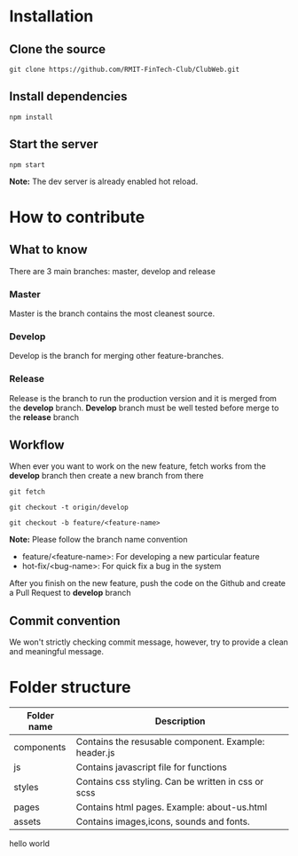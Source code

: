 # Installation

## Clone the source

```console
git clone https://github.com/RMIT-FinTech-Club/ClubWeb.git
```

## Install dependencies

```console
npm install
```

## Start the server

```console
npm start
```

**Note:** The dev server is already enabled hot reload.

# How to contribute

## What to know

There are 3 main branches: master, develop and release

### Master

Master is the branch contains the most cleanest source.

### Develop

Develop is the branch for merging other feature-branches.

### Release

Release is the branch to run the production version and it is merged from the **develop** branch. **Develop** branch must be well tested before merge to the **release** branch

## Workflow

When ever you want to work on the new feature, fetch works from the **develop** branch then create a new branch from there

```console
git fetch

git checkout -t origin/develop

git checkout -b feature/<feature-name>
```

**Note:** Please follow the branch name convention

- feature/\<feature-name>: For developing a new particular feature
- hot-fix/\<bug-name>: For quick fix a bug in the system

After you finish on the new feature, push the code on the Github and create a Pull Request to **develop** branch

## Commit convention

We won't strictly checking commit message, however, try to provide a clean and meaningful message.

# Folder structure

| Folder name | Description                                          |
| ----------- | ---------------------------------------------------- |
| components  | Contains the resusable component. Example: header.js |
| js          | Contains javascript file for functions               |
| styles      | Contains css styling. Can be written in css or scss  |
| pages       | Contains html pages. Example: about-us.html          |
| assets      | Contains images,icons, sounds and fonts.             |

hello world